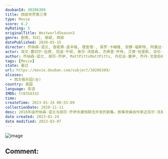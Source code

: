 ```yaml
---
doubanId: 30206389
title: 西部世界第三季
type: Movie
score: 8.2
myRating: 5
originalTitle: WestworldSeason3
genre: 剧情, 科幻, 悬疑, 西部
datePublished: 2020-03-15
director: 乔纳森·诺兰, 詹妮弗·盖辛格, 理查德·, 保罗·卡梅隆, 安娜·福斯特, 阿曼达·马尔萨利斯, 海伦·谢费
actor: 埃文·蕾切尔·伍德, 坦迪·牛顿, 泰莎·汤普森, 杰弗里·怀特, 艾德·哈里斯, 亚伦·保尔, 卢克·海姆斯沃斯, 丽娜·维特, 汤米·弗拉纳根, 文森特·卡索, 莱昂纳多·吴, 马歇尔·林奇, 卡迪小子, 真田广之, 王盛德, 托勒密·斯洛克姆, 韦恩·佩雷, 斯科特·康纳斯, 弗雷德里克·基夫, 戴维·贝尼奥夫, ·威斯, undefined, undefined, 卡佳·赫尔伯斯, 雷明顿.霍夫曼, 史蒂文·艾瑞克, 恩里克·克兰东尼, 吉米·辛普森, 西蒙·夸特曼, 所罗门·什夫, 迈克尔·伊雷, 冈本多绪, 罗德里戈·桑托罗, 保罗·库珀, 亚历山大·巴尔, 庞·克莱门捷夫, 萨缪尔·韦斯特, 拉菲·格拉沃恩, 安吉拉·萨拉弗安, undefined, 亚当·王, 詹森·郑, 佩曼·莫阿迪, 托马斯·克莱舒曼, 菲比·汤金, 小约翰·加拉赫
author: 乔纳森·诺兰, 丽莎·乔伊, MattPittsMattPitts, 丹尼丝·塞伊, 乔丹·戈登伯格, 凯莉·克劳斯, 苏珊娜·鲁贝尔, 吉娜·阿特沃特, 迈克尔·克莱顿
tags: [Movie]
state: 看过
url: https://movie.douban.com/subject/30206389/
aliases:
  - 西方极乐园(台)
country: 美国
language: 英语
IMDb: tt8358332
time: 
createTime: 2023-01-24 00:55:09
collectionDate: 2020-11-11
desc: 2016年由乔纳森·诺兰与丽莎·乔伊夫妻档联合开发的剧集，故事改编自作家迈克尔·克莱顿的同名科幻电影，围绕着一个未来主题乐园展开，乐园里有很多机器人，可以帮助人们实现自己的白日梦。然而一直运转良好的机...
date created: 2023-01-24
date modified: 2023-03-07
---
```


![image](p2585693570.jpg)

Comment:
---
